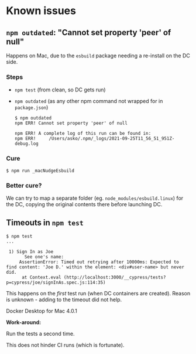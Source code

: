 # Known issues


## `npm outdated`: "Cannot set property 'peer' of null"

Happens on Mac, due to the `esbuild` package needing a re-install on the DC side.

<!--
- Docker Desktop on Mac 4.0.1
- Cypress 8.5.0
-->

### Steps

- `npm test` (from clean, so DC gets run)
- `npm outdated` (as any other npm command not wrapped for in `package.json`)

   ```
   $ npm outdated
   npm ERR! Cannot set property 'peer' of null

   npm ERR! A complete log of this run can be found in:
   npm ERR!     /Users/asko/.npm/_logs/2021-09-25T11_56_51_951Z-debug.log
   ```

### Cure

```
$ npm run _macNudgeEsbuild 
```

### Better cure?

We can try to map a separate folder (eg. `node_modules/esbuild.linux`) for the DC, copying the original contents there before launching DC.


## Timeouts in `npm test`

```
$ npm test
...

 1) Sign In as Joe
       See one's name:
     AssertionError: Timed out retrying after 10000ms: Expected to find content: 'Joe D.' within the element: <div#user-name> but never did.
      at Context.eval (http://localhost:3000/__cypress/tests?p=cypress/joe/signInAs.spec.js:114:35)

```

This happens on the *first* test run (when DC containers are created). Reason is unknown - adding to the timeout did not help.

Docker Desktop for Mac 4.0.1

<!--
tbd. Does it happen on Windows+WSL2 (or Mac only)?
-->

**Work-around:**

Run the tests a second time.

This does not hinder CI runs (which is fortunate).
